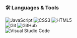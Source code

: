 ### 🛠️ Languages & Tools

![JavaScript](https://img.shields.io/badge/-JavaScript-333?style=flat-square&logo=javascript)
![CSS3](https://img.shields.io/badge/-CSS3-333?style=flat-square&logo=css3&logoColor=10a0dc)
![HTML5](https://img.shields.io/badge/-HTML5-333?style=flat-square&logo=html5)<br>
![Git](https://img.shields.io/badge/-Git-333?style=flat-square&logo=git)
![GitHub](https://img.shields.io/badge/-GitHub-333?style=flat-square&logo=github)<br>
![Visual Studio Code](https://img.shields.io/badge/-Visual%20Studio%20Code-333?style=flat-square&logo=visual-studio-code&logoColor=0078d7)

<!-- 
## new
![React](https://img.shields.io/badge/-React-333?style=flat-square&logo=react)
![Tailwind CSS](https://img.shields.io/badge/-Tailwind%20CSS-333?style=flat-square&logo=tailwind-css&logoColor=06b6d4)
![webpack](https://img.shields.io/badge/-webpack-333?style=flat-square&logo=webpack)
![npm](https://img.shields.io/badge/-npm-333?style=flat-square&logo=npm) 

## old
![JavaScript](https://img.shields.io/badge/JavaScript-F7DF1E?style=for-the-badge&logo=javascript&logoColor=black)
![CSS3](https://img.shields.io/badge/CSS3-1572B6?style=for-the-badge&logo=css3&logoColor=white)
![HTML5](https://img.shields.io/badge/HTML5-E34F26?style=for-the-badge&logo=html5&logoColor=white)
<br>
![Git](https://img.shields.io/badge/Git-F05032?style=for-the-badge&logo=git&logoColor=white)
![GitHub](https://img.shields.io/badge/GitHub-181717?style=for-the-badge&logo=github&logoColor=white)
![VS Code](https://img.shields.io/badge/VS%20Code-007ACC?style=for-the-badge&logo=visual-studio-code&logoColor=white)
-->
